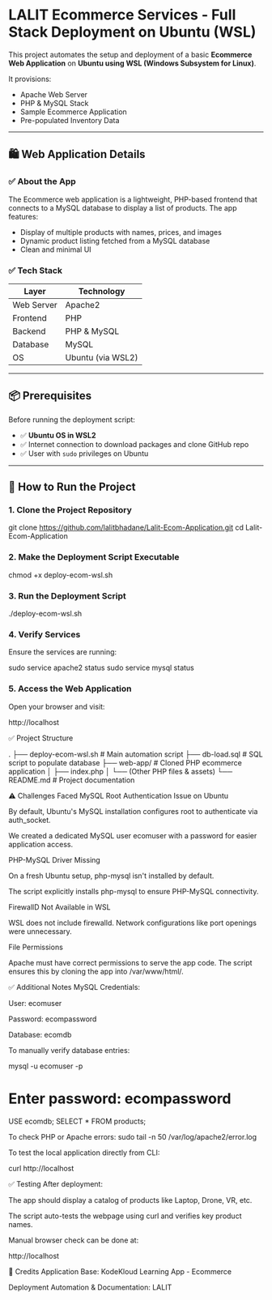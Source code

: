 # LALIT Ecommerce Services - Full Stack Deployment on Ubuntu (WSL)

This project automates the setup and deployment of a basic **Ecommerce Web Application** on **Ubuntu using WSL (Windows Subsystem for Linux)**.

It provisions:
- Apache Web Server
- PHP & MySQL Stack
- Sample Ecommerce Application
- Pre-populated Inventory Data

---

## 🛍️ Web Application Details

### ✅ **About the App**

The Ecommerce web application is a lightweight, PHP-based frontend that connects to a MySQL database to display a list of products. The app features:

- Display of multiple products with names, prices, and images
- Dynamic product listing fetched from a MySQL database
- Clean and minimal UI

### ✅ **Tech Stack**

| Layer         | Technology    |
| ------------- | ------------- |
| Web Server    | Apache2       |
| Frontend      | PHP           |
| Backend       | PHP & MySQL   |
| Database      | MySQL         |
| OS            | Ubuntu (via WSL2) |


---

## 📦 Prerequisites

Before running the deployment script:

- ✅ **Ubuntu OS in WSL2**
- ✅ Internet connection to download packages and clone GitHub repo
- ✅ User with `sudo` privileges on Ubuntu

---

## 🚀 How to Run the Project

### 1. Clone the Project Repository

git clone <https://github.com/lalitbhadane/Lalit-Ecom-Application.git>
cd Lalit-Ecom-Application

### 2. Make the Deployment Script Executable

chmod +x deploy-ecom-wsl.sh

### 3. Run the Deployment Script

./deploy-ecom-wsl.sh

### 4. Verify Services
Ensure the services are running:

sudo service apache2 status
sudo service mysql status

### 5. Access the Web Application
Open your browser and visit:

http://localhost

✅ Project Structure

.
├── deploy-ecom-wsl.sh       # Main automation script
├── db-load.sql              # SQL script to populate database
├── web-app/                 # Cloned PHP ecommerce application
│     ├── index.php
│     └── (Other PHP files & assets)
└── README.md                # Project documentation

⚠️ Challenges Faced
MySQL Root Authentication Issue on Ubuntu

By default, Ubuntu's MySQL installation configures root to authenticate via auth_socket.

We created a dedicated MySQL user ecomuser with a password for easier application access.


PHP-MySQL Driver Missing

On a fresh Ubuntu setup, php-mysql isn't installed by default.

The script explicitly installs php-mysql to ensure PHP-MySQL connectivity.

FirewallD Not Available in WSL

WSL does not include firewalld. Network configurations like port openings were unnecessary.

File Permissions

Apache must have correct permissions to serve the app code. The script ensures this by cloning the app into /var/www/html/.

✅ Additional Notes
MySQL Credentials:

User: ecomuser

Password: ecompassword

Database: ecomdb

To manually verify database entries:

mysql -u ecomuser -p
# Enter password: ecompassword

USE ecomdb;
SELECT * FROM products;


To check PHP or Apache errors:
sudo tail -n 50 /var/log/apache2/error.log

To test the local application directly from CLI:

curl http://localhost

✅ Testing
After deployment:

The app should display a catalog of products like Laptop, Drone, VR, etc.

The script auto-tests the webpage using curl and verifies key product names.

Manual browser check can be done at:

http://localhost

🙌 Credits
Application Base: KodeKloud Learning App - Ecommerce

Deployment Automation & Documentation: LALIT


